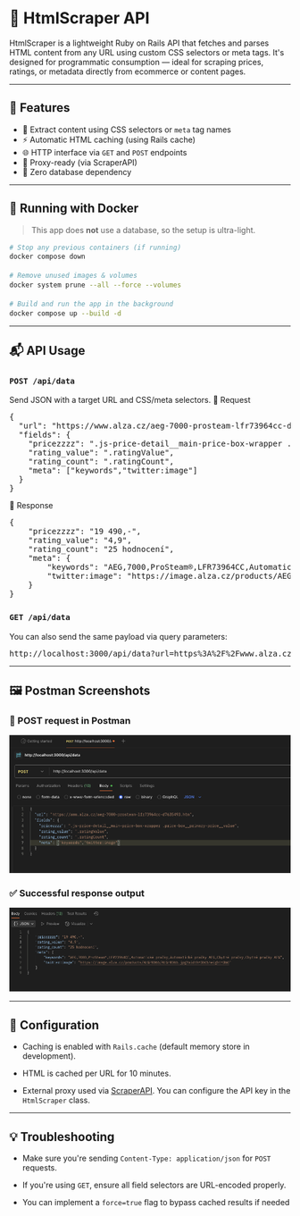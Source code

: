 
# 🧠 HtmlScraper API

HtmlScraper is a lightweight Ruby on Rails API that fetches and parses HTML content from any URL using custom CSS selectors or meta tags. It's designed for programmatic consumption — ideal for scraping prices, ratings, or metadata directly from ecommerce or content pages.

---

## 🚀 Features

- 🔎 Extract content using CSS selectors or `meta` tag names
- ⚡ Automatic HTML caching (using Rails cache)
- 🌐 HTTP interface via `GET` and `POST` endpoints
- 🔧 Proxy-ready (via ScraperAPI)
- 🔐 Zero database dependency

---

## 🐳 Running with Docker

> This app does **not** use a database, so the setup is ultra-light.

```bash
# Stop any previous containers (if running)
docker compose down

# Remove unused images & volumes
docker system prune --all --force --volumes

# Build and run the app in the background
docker compose up --build -d
```
---
## 📬 API Usage
### `POST /api/data`

Send JSON with a target URL and CSS/meta selectors.
🔸 Request
<pre>
{
  "url": "https://www.alza.cz/aeg-7000-prosteam-lfr73964cc-d7635493.htm",
  "fields": {
    "pricezzzz": ".js-price-detail__main-price-box-wrapper .price-box__primary-price__value",
    "rating_value": ".ratingValue",
    "rating_count": ".ratingCount",
    "meta": ["keywords","twitter:image"]
  }
}
</pre>
🔸 Response
<pre>
{
    "pricezzzz": "19 490,-",
    "rating_value": "4,9",
    "rating_count": "25 hodnocení",
    "meta": {
        "keywords": "AEG,7000,ProSteam®,LFR73964CC,Automatické pračky,Automatické pračky AEG,Chytré pračky,Chytré pračky AEG",
        "twitter:image": "https://image.alza.cz/products/AEGPR065/AEGPR065.jpg?width=360&height=360"
    }
}
</pre>
### `GET /api/data`
You can also send the same payload via query parameters:
<pre>
http://localhost:3000/api/data?url=https%3A%2F%2Fwww.alza.cz%2Faeg-7000-prosteam-lfr73964cc-d7635493.htm&fields[pricezzzz]=.js-price-detail__main-price-box-wrapper%20.price-box__primary-price__value&fields[rating_value]=.ratingValue&fields[rating_count]=.ratingCount&fields[meta][]=keywords&fields[meta][]=twitter:image
</pre>

---
## 🖼 Postman Screenshots
### 📮 POST request in Postman
![Postman POST request](screenshots/postman/post_request.png)
### ✅ Successful response output
![Successful response](screenshots/response/success_response.png)

---

## 🔐 Configuration
-   Caching is enabled with `Rails.cache` (default memory store in development).
    
-   HTML is cached per URL for 10 minutes.
    
-   External proxy used via [ScraperAPI](https://dashboard.scraperapi.com/home). You can configure the API key in the `HtmlScraper` class.

---
## 💡 Troubleshooting
-   Make sure you're sending `Content-Type: application/json` for `POST` requests.
    
-   If you're using `GET`, ensure all field selectors are URL-encoded properly.
    
-   You can implement a `force=true` flag to bypass cached results if needed
